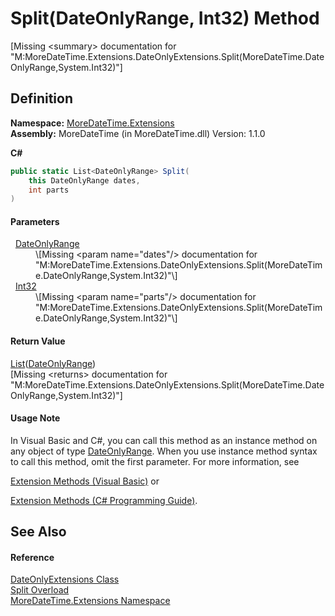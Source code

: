 # Split(DateOnlyRange, Int32) Method


\[Missing &lt;summary&gt; documentation for "M:MoreDateTime.Extensions.DateOnlyExtensions.Split(MoreDateTime.DateOnlyRange,System.Int32)"\]



## Definition
**Namespace:** <a href="N_MoreDateTime_Extensions.md">MoreDateTime.Extensions</a>  
**Assembly:** MoreDateTime (in MoreDateTime.dll) Version: 1.1.0

**C#**
``` C#
public static List<DateOnlyRange> Split(
	this DateOnlyRange dates,
	int parts
)
```



#### Parameters
<dl><dt>  <a href="T_MoreDateTime_DateOnlyRange.md">DateOnlyRange</a></dt><dd>\[Missing &lt;param name="dates"/&gt; documentation for "M:MoreDateTime.Extensions.DateOnlyExtensions.Split(MoreDateTime.DateOnlyRange,System.Int32)"\]</dd><dt>  <a href="https://learn.microsoft.com/dotnet/api/system.int32" target="_blank" rel="noopener noreferrer">Int32</a></dt><dd>\[Missing &lt;param name="parts"/&gt; documentation for "M:MoreDateTime.Extensions.DateOnlyExtensions.Split(MoreDateTime.DateOnlyRange,System.Int32)"\]</dd></dl>

#### Return Value
<a href="https://learn.microsoft.com/dotnet/api/system.collections.generic.list-1" target="_blank" rel="noopener noreferrer">List</a>(<a href="T_MoreDateTime_DateOnlyRange.md">DateOnlyRange</a>)  
\[Missing &lt;returns&gt; documentation for "M:MoreDateTime.Extensions.DateOnlyExtensions.Split(MoreDateTime.DateOnlyRange,System.Int32)"\]

#### Usage Note
In Visual Basic and C#, you can call this method as an instance method on any object of type <a href="T_MoreDateTime_DateOnlyRange.md">DateOnlyRange</a>. When you use instance method syntax to call this method, omit the first parameter. For more information, see <a href="https://docs.microsoft.com/dotnet/visual-basic/programming-guide/language-features/procedures/extension-methods" target="_blank" rel="noopener noreferrer">

Extension Methods (Visual Basic)</a> or <a href="https://docs.microsoft.com/dotnet/csharp/programming-guide/classes-and-structs/extension-methods" target="_blank" rel="noopener noreferrer">

Extension Methods (C# Programming Guide)</a>.

## See Also


#### Reference
<a href="T_MoreDateTime_Extensions_DateOnlyExtensions.md">DateOnlyExtensions Class</a>  
<a href="Overload_MoreDateTime_Extensions_DateOnlyExtensions_Split.md">Split Overload</a>  
<a href="N_MoreDateTime_Extensions.md">MoreDateTime.Extensions Namespace</a>  
